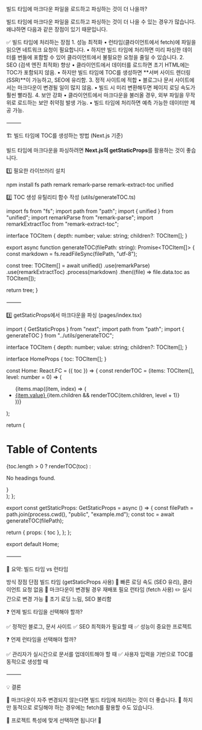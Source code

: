 빌드 타임에 마크다운 파일을 로드하고 파싱하는 것이 더 나을까?

빌드 타임에 마크다운 파일을 로드하고 파싱하는 것이 더 나을 수 있는 경우가 많습니다.
왜냐하면 다음과 같은 장점이 있기 때문입니다.

✅ 빌드 타임에 처리하는 장점 1. 성능 최적화
• 런타임(클라이언트에서 fetch)에 파일을 읽으면 네트워크 요청이 필요합니다.
• 하지만 빌드 타임에 처리하면 미리 파싱한 데이터를 번들에 포함할 수 있어 클라이언트에서 불필요한 요청을 줄일 수 있습니다. 2. SEO (검색 엔진 최적화) 향상
• 클라이언트에서 데이터를 로드하면 초기 HTML에는 TOC가 포함되지 않음.
• 하지만 빌드 타임에 TOC를 생성하면 **서버 사이드 렌더링(SSR)**이 가능하고, SEO에 유리함. 3. 정적 사이트에 적합
• 블로그나 문서 사이트에서는 마크다운이 변경될 일이 많지 않음.
• 빌드 시 미리 변환해두면 페이지 로딩 속도가 훨씬 빨라짐. 4. 보안 강화
• 클라이언트에서 마크다운을 불러올 경우, 외부 파일을 무작위로 로드하는 보안 취약점 발생 가능.
• 빌드 타임에 처리하면 예측 가능한 데이터만 제공 가능.

⸻

🏗️ 빌드 타임에 TOC를 생성하는 방법 (Next.js 기준)

빌드 타임에 마크다운을 파싱하려면 **Next.js의 getStaticProps**를 활용하는 것이 좋습니다.

1️⃣ 필요한 라이브러리 설치

npm install fs path remark remark-parse remark-extract-toc unified

2️⃣ TOC 생성 유틸리티 함수 작성 (utils/generateTOC.ts)

import fs from "fs";
import path from "path";
import { unified } from "unified";
import remarkParse from "remark-parse";
import remarkExtractToc from "remark-extract-toc";

interface TOCItem {
depth: number;
value: string;
children?: TOCItem[];
}

export async function generateTOC(filePath: string): Promise<TOCItem[]> {
const markdown = fs.readFileSync(filePath, "utf-8");

const tree: TOCItem[] = await unified()
.use(remarkParse)
.use(remarkExtractToc)
.process(markdown)
.then((file) => file.data.toc as TOCItem[]);

return tree;
}

⸻

3️⃣ getStaticProps에서 마크다운을 파싱 (pages/index.tsx)

import { GetStaticProps } from "next";
import path from "path";
import { generateTOC } from "../utils/generateTOC";

interface TOCItem {
depth: number;
value: string;
children?: TOCItem[];
}

interface HomeProps {
toc: TOCItem[];
}

const Home: React.FC<HomeProps> = ({ toc }) => {
const renderTOC = (items: TOCItem[], level: number = 0) => (
<ul className={`ml-${level * 4} list-disc`}>
{items.map((item, index) => (
<li key={index}>
<a href={`#${item.value.toLowerCase().replace(/\s+/g, "-")}`} className="text-blue-500">
{item.value}
</a>
{item.children && renderTOC(item.children, level + 1)}
</li>
))}
</ul>
);

return (
<div className="p-4">
<h1 className="text-xl font-bold">Table of Contents</h1>
{toc.length > 0 ? renderTOC(toc) : <p>No headings found.</p>}
</div>
);
};

export const getStaticProps: GetStaticProps = async () => {
const filePath = path.join(process.cwd(), "public", "example.md");
const toc = await generateTOC(filePath);

return {
props: { toc },
};
};

export default Home;

⸻

🚀 요약: 빌드 타임 vs 런타임

방식 장점 단점
빌드 타임 (getStaticProps 사용) 🚀 빠른 로딩 속도 (SEO 유리), 클라이언트 요청 없음 🔄 마크다운이 변경될 경우 재배포 필요
런타임 (fetch 사용) ✏️ 실시간으로 변경 가능 🐢 초기 로딩 느림, SEO 불리함

❓ 언제 빌드 타임을 선택해야 할까?

✅ 정적인 블로그, 문서 사이트
✅ SEO 최적화가 필요할 때
✅ 성능이 중요한 프로젝트

❓ 언제 런타임을 선택해야 할까?

✅ 관리자가 실시간으로 문서를 업데이트해야 할 때
✅ 사용자 입력을 기반으로 TOC를 동적으로 생성할 때

⸻

💡 결론

📌 마크다운이 자주 변경되지 않는다면 빌드 타임에 처리하는 것이 더 좋습니다.
📌 하지만 동적으로 로딩해야 하는 경우에는 fetch를 활용할 수도 있습니다.

🎯 프로젝트 특성에 맞게 선택하면 됩니다! 🚀
